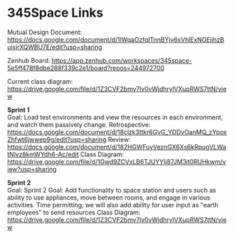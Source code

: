 # 345Space Links

Mutual Design Document: https://docs.google.com/document/d/1lWqaOzfqITnnBYjy6xVhlExNOEjjhzBuisjrXQWBU7E/edit?usp=sharing

Zenhub Board: https://app.zenhub.com/workspaces/345space-5e5ff478f8dbe288f339c2e1/board?repos=244972700

Current class diagram: https://drive.google.com/file/d/1Z3CVF2bmv7lv0vWjdhrylVXupRWS7ttN/view

**Sprint 1**   
Goal: Load test environments and view the resources in each environment, and watch them passively change.
Retrospective: https://docs.google.com/document/d/18clzk3ttkr6GvG_YDDvOanMQ_zYpoxZhfwt6jwwep9g/edit?usp=sharing
Review: https://docs.google.com/document/d/182HGWFuyVeznGX6Xs6kRpugVLWatNlvz8kmWYdh6-Ac/edit
Class Diagram: https://drive.google.com/file/d/1Gwd9ZCVxLB6TJUYYIj87JM3jt0RUHkwm/view?usp=sharing

**Sprint 2**   
Goal: Sprint 2 Goal: Add functionality to space station and users such as ability to use appliances, move between rooms, and engage in various activities. Time permitting, we will also add ability for user input as "earth employees" to send resources
Class Diagram: https://drive.google.com/file/d/1Z3CVF2bmv7lv0vWjdhrylVXupRWS7ttN/view
